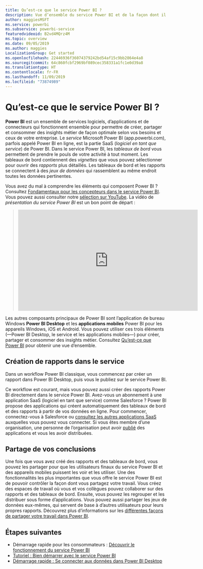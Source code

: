 ```yaml
---
title: Qu’est-ce que le service Power BI ?
description: Vue d’ensemble du service Power BI et de la façon dont il s’intègre aux autres parties de Power BI.
author: maggiesMSFT
ms.service: powerbi
ms.subservice: powerbi-service
featuredvideoid: B2vd4MQrz4M
ms.topic: overview
ms.date: 09/05/2019
ms.author: maggies
LocalizationGroup: Get started
ms.openlocfilehash: 22446936f36074379242bd54af15c9bb2864e4a8
ms.sourcegitcommit: 64c860fcbf2969bf089cec358331a1fc1e0d39a8
ms.translationtype: HT
ms.contentlocale: fr-FR
ms.lasthandoff: 11/09/2019
ms.locfileid: "73874989"
---
```

# <a name="what-is-the-power-bi-service"></a>Qu’est-ce que le service Power BI ?
**Power BI** est un ensemble de services logiciels, d’applications et de connecteurs qui fonctionnent ensemble pour permettre de créer, partager et consommer des insights métier de façon optimale selon vos besoins et ceux de votre entreprise. Le *service* Microsoft Power BI (app.powerbi.com), parfois appelé Power BI en ligne, est la partie SaaS (*logiciel en tant que service*) de Power BI. Dans le service Power BI, les *tableaux de bord* vous permettent de prendre le pouls de votre activité à tout moment. Les tableaux de bord contiennent des *vignettes* que vous pouvez sélectionner pour ouvrir des *rapports* plus détaillés. Les tableaux de bord et les rapports se connectent à des *jeux de données* qui rassemblent au même endroit toutes les données pertinentes. 

Vous avez du mal à comprendre les éléments qui composent Power BI ? Consultez [Fondamentaux pour les concepteurs dans le service Power BI](service-basic-concepts.md). Vous pouvez aussi consulter notre [sélection sur YouTube](https://www.youtube.com/playlist?list=PL1N57mwBHtN0JFoKSR0n-tBkUJHeMP2cP). La vidéo de *présentation du service Power BI* est un bon point de départ :

> 
> <iframe width="560" height="315" src="https://www.youtube.com/embed/B2vd4MQrz4M" frameborder="0" allowfullscreen></iframe>
> 

Les autres composants principaux de Power BI sont l’application de bureau Windows **Power BI Desktop** et les **applications mobiles** Power BI pour les appareils Windows, iOS et Android. Vous pouvez utiliser ces trois éléments (&mdash;Power BI Desktop, le service et les applications mobiles&mdash;) pour créer, partager et consommer des insights métier. Consultez [Qu’est-ce que Power BI](fundamentals/power-bi-overview.md) pour obtenir une vue d’ensemble.

## <a name="creating-reports-in-the-service"></a>Création de rapports dans le service
Dans un workflow Power BI classique, vous commencez par créer un rapport dans Power BI Desktop, puis vous le publiez sur le service Power BI.  

Ce workflow est courant, mais vous pouvez aussi créer des rapports Power BI directement dans le service Power BI. Avez-vous un abonnement à une application SaaS (logiciel en tant que service) comme Salesforce ? Power BI propose des applications qui créent automatiquement des tableaux de bord et des rapports à partir de vos données en ligne. Pour commencer, connectez-vous à Salesforce ou [consultez les autres applications SaaS](service-get-data.md) auxquelles vous pouvez vous connecter. Si vous êtes membre d’une organisation, une personne de l’organisation peut avoir [publié](service-create-distribute-apps.md) des applications et vous les avoir distribuées.

## <a name="sharing-your-findings"></a>Partage de vos conclusions 

Une fois que vous avez créé des rapports et des tableaux de bord, vous pouvez les partager pour que les utilisateurs finaux du service Power BI et des appareils mobiles puissent les voir et les utiliser. Une des fonctionnalités les plus importantes que vous offre le service Power BI est de pouvoir contrôler la façon dont vous partagez votre travail. Vous créez des espaces de travail où vous et vos collègues pouvez collaborer sur des rapports et des tableaux de bord. Ensuite, vous pouvez les regrouper et les distribuer sous forme d’applications. Vous pouvez aussi partager les jeux de données eux-mêmes, qui servent de base à d’autres utilisateurs pour leurs propres rapports. Découvrez plus d’informations sur les [différentes façons de partager votre travail dans Power BI](service-how-to-collaborate-distribute-dashboards-reports.md).

## <a name="next-steps"></a>Étapes suivantes
- Démarrage rapide pour les consommateurs : [Découvrir le fonctionnement du service Power BI](consumer/end-user-experience.md)   
- [Tutoriel : Bien démarrer avec le service Power BI](service-get-started.md)
- [Démarrage rapide : Se connecter aux données dans Power BI Desktop](desktop-quickstart-connect-to-data.md)
